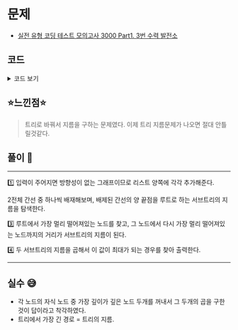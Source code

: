 # 문제
- [실전 유형 코딩 테스트 모의고사 3000 Part1. 3번 수력 발전소](https://knu.goorm.io/learn/lecture/25446/%EC%8B%A4%EC%A0%84-%EC%9C%A0%ED%98%95-%EC%BD%94%EB%94%A9-%ED%85%8C%EC%8A%A4%ED%8A%B8-%EB%AA%A8%EC%9D%98%EA%B3%A0%EC%82%AC-3000/lesson/1276060/%EB%82%9C%EC%9D%B4%EB%8F%84-4-%EC%88%98%EB%A0%A5-%EB%B0%9C%EC%A0%84%EC%86%8C)

## 코드

<details><summary> 코드 보기 </summary>

``` java
import java.io.*;
import java.util.*;

class Edge{
    int start, end;

    public Edge(int start, int end) {
        this.start = start;
        this.end = end;
    }
}

class Main {
    static final int INF = 987654321;
    static int n, dist[] = new int[2001];
    static List<Integer> adj[] = new List[2001];
    static List<Edge> edges = new ArrayList<>();
    static boolean visited[] = new boolean[2001];

    public static void main(String[] args) throws Exception {
        BufferedReader br = new BufferedReader(new InputStreamReader(System.in));
        StringTokenizer st;
        n = Integer.parseInt(br.readLine());

        for (int i = 0; i <= n; ++i) adj[i] = new ArrayList();
        for (int i = 0; i < n - 1; ++i) {
            st = new StringTokenizer(br.readLine());
            int a = Integer.parseInt(st.nextToken()), b = Integer.parseInt(st.nextToken());
            adj[a].add(b);
            adj[b].add(a);
            edges.add(new Edge(a, b));
        }
        solution();
    }

    private static void solution() {
        int ans = 0;
        for (int i = 0; i < edges.size(); i++)
            ans = Math.max(ans, exclude(i));
        System.out.println(ans);
    }

    private static int exclude(int idx) {
        Edge here = edges.get(idx);

        Edge ans1 = findLongestPath(here.start, idx); // 시작점, 제외할 점
        ans1 = findLongestPath(ans1.end, idx); 

        Edge ans2 = findLongestPath(here.end, idx);
        ans2 = findLongestPath(ans2.end, idx);
        return ans1.start * ans2.start;
    }

    static Edge findLongestPath(int start, int exc) {
        int ans = 0, ansIdx = 0;

        init();
        dfs(start, 0, exc);
        for (int i = 1; i <= n; i++) {
            if(dist[i] > ans){
                ans = dist[i];
                ansIdx = i;
            }
        }
        return new Edge(ans, ansIdx); // 최대 거리, 최대 거리의 인덱스
    }

    private static void dfs(int start, int w, int exc) {
        if(visited[start]) return;
        List<Integer> here = adj[start];

        dist[start] = w;
        visited[start] = true;
        for (int i = 0; i < here.size(); i++) {
            if((start == edges.get(exc).start && here.get(i) == edges.get(exc).end) ||
                    (start == edges.get(exc).end && here.get(i) == edges.get(exc).start))
                continue;
            dfs(here.get(i), w+1, exc);
        }
    }

    static void init(){
        Arrays.fill(dist, 0);
        Arrays.fill(visited, false);
    }
}
```

</details>

## ⭐️느낀점⭐️
> 트리로 바꿔서 지름을 구하는 문제였다. 이제 트리 지름문제가 나오면 절대 안틀릴것같다.

## 풀이 📣
<hr/>
1️⃣ 입력이 주어지면 방향성이 없는 그래프이므로 리스트 양쪽에 각각 추가해준다. <br/>

2️전체 간선 중 하나씩 배재해보며, 배제된 간선의 양 끝점을 루트로 하는 서브트리의 지름을 탐색한다.

3️⃣ 루트에서 가장 멀리 떨어져있는 노드를 찾고, 그 노드에서 다시 가장 멀리 떨어져있는 노드까지의 거리가 서브트리의 지름이 된다.

4️⃣ 두 서브트리의 지름을 곱해서 이 값이 최대가 되는 경우를 찾아 출력한다.

<hr/>

## 실수 😅
- 각 노드의 자식 노드 중 가장 깊이가 깊은 노드 두개를 꺼내서 그 두개의 곱을 구한 것이 답이라고 착각하였다.
- 트리에서 가장 긴 경로 = 트리의 지름.